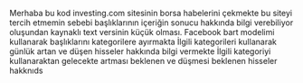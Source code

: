 Merhaba bu kod  investing.com sitesinin borsa habelerini çekmekte bu siteyi tercih etmemin sebebi başlıklarının içeriğin sonucu hakkında bilgi verebiliyor oluşundan kaynaklı text versinin küçük olması.
Facebook bart modelimi kullanarak başlıklarını kategorilere ayırmakta 
İlgili kategorileri kullanarak günlük artan ve düşen hisseler hakkında bilgi vermekte
İlgili kategoriyi kullanaraktan gelecekte artması beklenen ve düşmesi beklenen hisseler hakknıds
